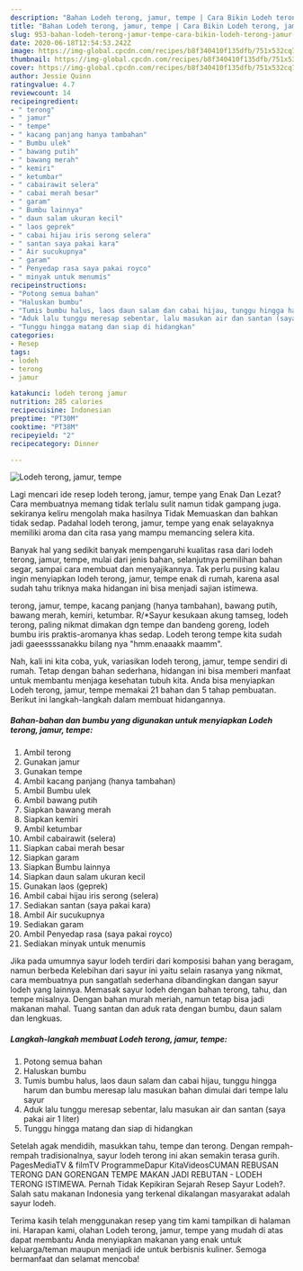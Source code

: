 ```yaml
---
description: "Bahan Lodeh terong, jamur, tempe | Cara Bikin Lodeh terong, jamur, tempe Yang Sedap"
title: "Bahan Lodeh terong, jamur, tempe | Cara Bikin Lodeh terong, jamur, tempe Yang Sedap"
slug: 953-bahan-lodeh-terong-jamur-tempe-cara-bikin-lodeh-terong-jamur-tempe-yang-sedap
date: 2020-06-18T12:54:53.242Z
image: https://img-global.cpcdn.com/recipes/b8f340410f135dfb/751x532cq70/lodeh-terong-jamur-tempe-foto-resep-utama.jpg
thumbnail: https://img-global.cpcdn.com/recipes/b8f340410f135dfb/751x532cq70/lodeh-terong-jamur-tempe-foto-resep-utama.jpg
cover: https://img-global.cpcdn.com/recipes/b8f340410f135dfb/751x532cq70/lodeh-terong-jamur-tempe-foto-resep-utama.jpg
author: Jessie Quinn
ratingvalue: 4.7
reviewcount: 14
recipeingredient:
- " terong"
- " jamur"
- " tempe"
- " kacang panjang hanya tambahan"
- " Bumbu ulek"
- " bawang putih"
- " bawang merah"
- " kemiri"
- " ketumbar"
- " cabairawit selera"
- " cabai merah besar"
- " garam"
- " Bumbu lainnya"
- " daun salam ukuran kecil"
- " laos geprek"
- " cabai hijau iris serong selera"
- " santan saya pakai kara"
- " Air sucukupnya"
- " garam"
- " Penyedap rasa saya pakai royco"
- " minyak untuk menumis"
recipeinstructions:
- "Potong semua bahan"
- "Haluskan bumbu"
- "Tumis bumbu halus, laos daun salam dan cabai hijau, tunggu hingga harum dan bumbu meresap lalu masukan bahan dimulai dari tempe lalu sayur"
- "Aduk lalu tunggu meresap sebentar, lalu masukan air dan santan (saya pakai air 1 liter)"
- "Tunggu hingga matang dan siap di hidangkan"
categories:
- Resep
tags:
- lodeh
- terong
- jamur

katakunci: lodeh terong jamur 
nutrition: 285 calories
recipecuisine: Indonesian
preptime: "PT30M"
cooktime: "PT38M"
recipeyield: "2"
recipecategory: Dinner

---
```



![Lodeh terong, jamur, tempe](https://img-global.cpcdn.com/recipes/b8f340410f135dfb/751x532cq70/lodeh-terong-jamur-tempe-foto-resep-utama.jpg)

Lagi mencari ide resep lodeh terong, jamur, tempe yang Enak Dan Lezat? Cara membuatnya memang tidak terlalu sulit namun tidak gampang juga. sekiranya keliru mengolah maka hasilnya Tidak Memuaskan dan bahkan tidak sedap. Padahal lodeh terong, jamur, tempe yang enak selayaknya memiliki aroma dan cita rasa yang mampu memancing selera kita.

Banyak hal yang sedikit banyak mempengaruhi kualitas rasa dari lodeh terong, jamur, tempe, mulai dari jenis bahan, selanjutnya pemilihan bahan segar, sampai cara membuat dan menyajikannya. Tak perlu pusing kalau ingin menyiapkan lodeh terong, jamur, tempe enak di rumah, karena asal sudah tahu triknya maka hidangan ini bisa menjadi sajian istimewa.

terong, jamur, tempe, kacang panjang (hanya tambahan), bawang putih, bawang merah, kemiri, ketumbar. R/*Sayur kesukaan akung tamseg, lodeh terong, paling nikmat dimakan dgn tempe dan bandeng goreng, lodeh bumbu iris praktis-aromanya khas sedap. Lodeh terong tempe kita sudah jadi gaeessssanakku bilang nya &#34;hmm.enaaakk maamm&#34;.


Nah, kali ini kita coba, yuk, variasikan lodeh terong, jamur, tempe sendiri di rumah. Tetap dengan bahan sederhana, hidangan ini bisa memberi manfaat untuk membantu menjaga kesehatan tubuh kita. Anda bisa menyiapkan Lodeh terong, jamur, tempe memakai 21 bahan dan 5 tahap pembuatan. Berikut ini langkah-langkah dalam membuat hidangannya.

<!--inarticleads1-->

##### Bahan-bahan dan bumbu yang digunakan untuk menyiapkan Lodeh terong, jamur, tempe:

1. Ambil  terong
1. Gunakan  jamur
1. Gunakan  tempe
1. Ambil  kacang panjang (hanya tambahan)
1. Ambil  Bumbu ulek
1. Ambil  bawang putih
1. Siapkan  bawang merah
1. Siapkan  kemiri
1. Ambil  ketumbar
1. Ambil  cabairawit (selera)
1. Siapkan  cabai merah besar
1. Siapkan  garam
1. Siapkan  Bumbu lainnya
1. Siapkan  daun salam ukuran kecil
1. Gunakan  laos (geprek)
1. Ambil  cabai hijau iris serong (selera)
1. Sediakan  santan (saya pakai kara)
1. Ambil  Air sucukupnya
1. Sediakan  garam
1. Ambil  Penyedap rasa (saya pakai royco)
1. Sediakan  minyak untuk menumis


Jika pada umumnya sayur lodeh terdiri dari komposisi bahan yang beragam, namun berbeda Kelebihan dari sayur ini yaitu selain rasanya yang nikmat, cara membuatnya pun sangatlah sederhana dibandingkan dangan sayur lodeh yang lainnya. Memasak sayur lodeh dengan bahan terong, tahu, dan tempe misalnya. Dengan bahan murah meriah, namun tetap bisa jadi makanan mahal. Tuang santan dan aduk rata dengan bumbu, daun salam dan lengkuas. 

<!--inarticleads2-->

##### Langkah-langkah membuat Lodeh terong, jamur, tempe:

1. Potong semua bahan
1. Haluskan bumbu
1. Tumis bumbu halus, laos daun salam dan cabai hijau, tunggu hingga harum dan bumbu meresap lalu masukan bahan dimulai dari tempe lalu sayur
1. Aduk lalu tunggu meresap sebentar, lalu masukan air dan santan (saya pakai air 1 liter)
1. Tunggu hingga matang dan siap di hidangkan


Setelah agak mendidih, masukkan tahu, tempe dan terong. Dengan rempah-rempah tradisionalnya, sayur lodeh terong ini akan semakin terasa gurih. PagesMediaTV &amp; filmTV ProgrammeDapur KitaVideosCUMAN REBUSAN TERONG DAN GORENGAN TEMPE MAKAN JADI REBUTAN - LODEH TERONG ISTIMEWA. Pernah Tidak Kepikiran Sejarah Resep Sayur Lodeh?. Salah satu makanan Indonesia yang terkenal dikalangan masyarakat adalah sayur lodeh. 

Terima kasih telah menggunakan resep yang tim kami tampilkan di halaman ini. Harapan kami, olahan Lodeh terong, jamur, tempe yang mudah di atas dapat membantu Anda menyiapkan makanan yang enak untuk keluarga/teman maupun menjadi ide untuk berbisnis kuliner. Semoga bermanfaat dan selamat mencoba!
